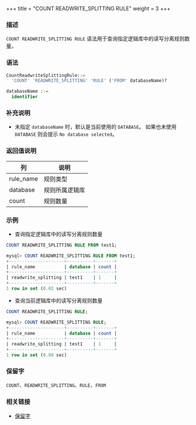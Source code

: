 +++
title = "COUNT READWRITE_SPLITTING RULE"
weight = 3
+++

### 描述

`COUNT READWRITE_SPLITTING RULE` 语法用于查询指定逻辑库中的读写分离规则数量。

### 语法

```sql
CountReadwriteSplittingRule::=
  'COUNT' 'READWRITE_SPLITTING' 'RULE' ('FROM' databaseName)?

databaseName ::=
  identifier
```

### 补充说明

- 未指定 `databaseName` 时，默认是当前使用的 `DATABASE`。 如果也未使用 `DATABASE` 则会提示 `No database selected`。

### 返回值说明

| 列        | 说明            |
| --------- | ---------------|
| rule_name | 规则类型        |
| database  | 规则所属逻辑库   |
| count     | 规则数量        |


### 示例

- 查询指定逻辑库中的读写分离规则数量

```sql
COUNT READWRITE_SPLITTING RULE FROM test1;
```

```sql
mysql> COUNT READWRITE_SPLITTING RULE FROM test1;
+---------------------+----------+-------+
| rule_name           | database | count |
+---------------------+----------+-------+
| readwrite_splitting | test1    | 1     |
+---------------------+----------+-------+
1 row in set (0.02 sec)
```

- 查询当前逻辑库中的读写分离规则数量

```sql
COUNT READWRITE_SPLITTING RULE;
```

```sql
mysql> COUNT READWRITE_SPLITTING RULE;
+---------------------+----------+-------+
| rule_name           | database | count |
+---------------------+----------+-------+
| readwrite_splitting | test1    | 1     |
+---------------------+----------+-------+
1 row in set (0.00 sec)
```

### 保留字

`COUNT`、`READWRITE_SPLITTING`、`RULE`、`FROM`

### 相关链接

- [保留字](/cn/reference/distsql/syntax/reserved-word/)

